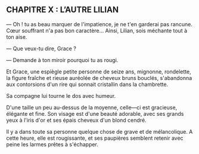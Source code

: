 ## CHAPITRE X : L’AUTRE LILIAN

— Oh ! tu as beau marquer de l'impatience, je ne t'en garderai pas rancune. Cœur souffrant n'a pas bon caractère... Ainsi, Lilian, sois méchante tout à ton aise.

— Que veux-tu dire, Grace ?

— Demande à ton miroir pourquoi tu as rougi.

Et Grace, une espiègle petite personne de seize ans, mignonne, rondelette,
la figure fraîche et rieuse auréolée de cheveux bruns bouclés, s'abandonna
aux contorsions d'un rire qui sonnait cristallin dans la chambrette.

Sa compagne lui tourne le dos avec humeur.

D'une taille un peu au-dessus de la moyenne, celle—ci est gracieuse, élégante et fine. Son visage est d'une beauté adorable, avec ses grands yeux à
l'iris d'or et ses épais cheveux d'un blond cendré.

Il y a dans toute sa personne quelque chose de grave et de mélancolique. A cette heure, elle est rougissante, et ses paupières semblent retenir avec
peine les larmes prêtes à s'échapper.
